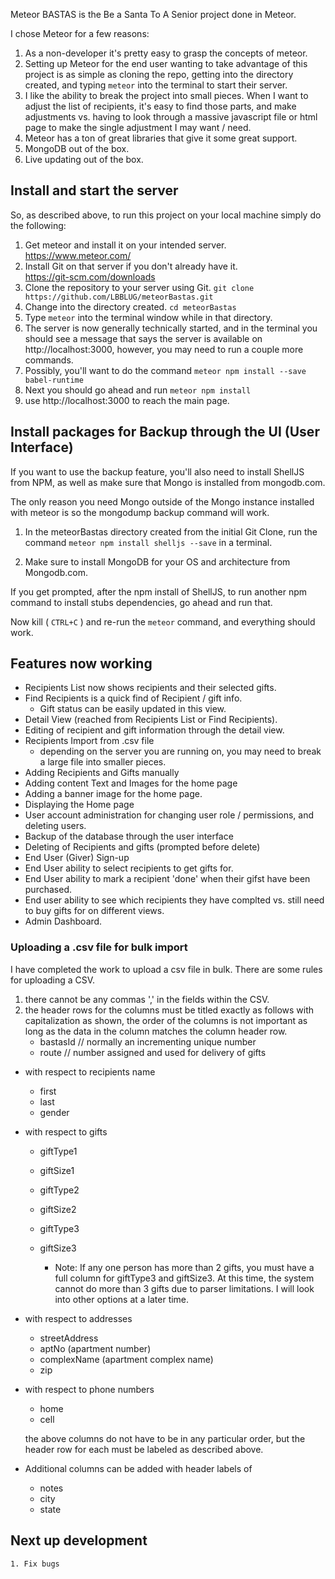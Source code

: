 Meteor BASTAS is the Be a Santa To A Senior project done in Meteor.

I chose Meteor for a few reasons:

1. As a non-developer it's pretty easy to grasp the concepts of meteor.
2. Setting up Meteor for the end user wanting to take advantage of this project is as simple as cloning the repo, getting into the directory created, and typing `meteor` into the terminal to start their server.
3. I like the ability to break the project into small pieces.  When I want to adjust the list of recipients, it's easy to find those parts, and make adjustments vs. having to look through a massive javascript file or html page to make the single adjustment I may want / need.
4. Meteor has a ton of great libraries that give it some great support.
5. MongoDB out of the box.
6. Live updating out of the box.

## Install and start the server

So, as described above, to run this project on your local machine simply do the following:

1. Get meteor and install it on your intended server.
    https://www.meteor.com/
2. Install Git on that server if you don't already have it.  
    https://git-scm.com/downloads
3. Clone the repository to your server using Git.
    `git clone https://github.com/LBBLUG/meteorBastas.git`
4. Change into the directory created.
    `cd meteorBastas`
5. Type `meteor` into the terminal window while in that directory.
6. The server is now generally technically started, and in the terminal you should see a message that says the server is available on http://localhost:3000, however, you may need to run a couple more commands.
7. Possibly, you'll want to do the command `meteor npm install --save babel-runtime`
8. Next you should go ahead and run `meteor npm install`
9. use http://localhost:3000 to reach the main page.

## Install packages for Backup through the UI (User Interface)

If you want to use the backup feature, you'll also need to install ShellJS from NPM, as well as make sure that Mongo is installed from mongodb.com.

The only reason you need Mongo outside of the Mongo instance installed with meteor is so the mongodump backup command will work.

1. In the meteorBastas directory created from the initial Git Clone, run the command
`meteor npm install shelljs --save` 
in a terminal.

2. Make sure to install MongoDB for your OS and architecture from Mongodb.com.

If you get prompted, after the npm install of ShellJS, to run another npm command to install stubs dependencies, go ahead and run that.

Now kill ( `CTRL+C` ) and re-run the `meteor` command, and everything should work.

## Features now working

- Recipients List now shows recipients and their selected gifts.
- Find Recipients is a quick find of Recipient / gift info.  
    - Gift status can be easily updated in this view.
- Detail View (reached from Recipients List or Find Recipients).
- Editing of recipient and gift information through the detail view.
- Recipients Import from .csv file
    - depending on the server you are running on, you may need to break a large file into smaller pieces.
- Adding Recipients and Gifts manually
- Adding content Text and Images for the home page
- Adding a banner image for the home page.
- Displaying the Home page
- User account administration for changing user role / permissions, and deleting users.
- Backup of the database through the user interface
- Deleting of Recipients and gifts (prompted before delete)
- End User (Giver) Sign-up
- End User ability to select recipients to get gifts for.
- End User ability to mark a recipient 'done' when their gifst have been purchased.
- End user ability to see which recipients they have complted vs. still need to buy gifts for on different views.
- Admin Dashboard.

### Uploading a .csv file for bulk import

I have completed the work to upload a csv file in bulk.  There are some rules for uploading a CSV.

1. there cannot be any commas ',' in the fields within the CSV.  
2. the header rows for the columns must be titled exactly as follows with capitalization as shown, the order of the columns is not important as long as the data in the column matches the column header row.
    - bastasId  // normally an incrementing unique number
    - route  // number assigned and used for delivery of gifts

- with respect to recipients name
    - first
    - last
    - gender

- with respect to gifts
    - giftType1
    - giftSize1
    - giftType2
    - giftSize2
    - giftType3
    - giftSize3

        * Note:  If any one person has more than 2 gifts, you must have a full column for giftType3 and giftSize3.   At this time, the system cannot do more than 3 gifts due to parser limitations.  I will look into other options at a later time.

- with respect to addresses
    - streetAddress
    - aptNo (apartment number)
    - complexName (apartment complex name)
    - zip

- with respect to phone numbers
    - home
    - cell

    the above columns do not have to be in any particular order, but the header row for each must be labeled as described above.

- Additional columns can be added with header labels of
    - notes
    - city
    - state


## Next up development

    1. Fix bugs

